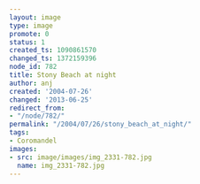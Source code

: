 ```yaml
---
layout: image
type: image
promote: 0
status: 1
created_ts: 1090861570
changed_ts: 1372159396
node_id: 782
title: Stony Beach at night
author: anj
created: '2004-07-26'
changed: '2013-06-25'
redirect_from:
- "/node/782/"
permalink: "/2004/07/26/stony_beach_at_night/"
tags:
- Coromandel
images:
- src: image/images/img_2331-782.jpg
  name: img_2331-782.jpg
---
```


